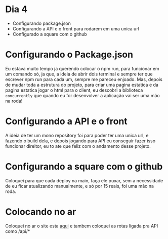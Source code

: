 # Dia 4

- Configurando package.json
- Configurando a API e o front para rodarem em uma unica url
- Configurado a square com o github

# Configurando o Package.json

Eu estava muito tempo ja querendo colocar o npm run, para funcionar em um comando só, ja que, a ideia de abrir dois terminal e sempre ter que escrever npm run para cada um, sempre me pareceu enjoado.
Mas, depois de mudar toda a estrutura do projeto, para criar uma pagina estatica e da pagina estatica jogar o html para o client, eu descobri a biblioteca `concurrently` que quando eu for desenvolver a aplicação vai ser uma mão na roda!

# Configurando a API e o front

A ideia de ter um mono repository foi para poder ter uma unica url, e fazendo o build dela, e depois jogando para API eu conseguir fazer isso funcionar direitor, eu to ate que feliz com o andamento desse projeto.

# Configurando a square com o github

Coloquei para que cada deploy na main, faça ele puxar, sem a necessidade de eu ficar atualizando manualmente, e só por 15 reais, foi uma mão na roda.

# Colocando no ar

Coloquei no ar o site esta [aqui](https://typergator.squareweb.app/) e tambem coloquei as rotas ligada pra API como /api/\*
